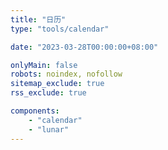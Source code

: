 ```yaml
---
title: "日历"
type: "tools/calendar"

date: "2023-03-28T00:00:00+08:00"

onlyMain: false
robots: noindex, nofollow
sitemap_exclude: true
rss_exclude: true

components:
    - "calendar"
    - "lunar"
---
```

